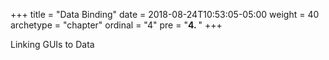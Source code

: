 +++
title = "Data Binding"
date = 2018-08-24T10:53:05-05:00
weight = 40
archetype = "chapter"
ordinal = "4"
pre = "<b>4. </b>"
+++


Linking GUIs to Data